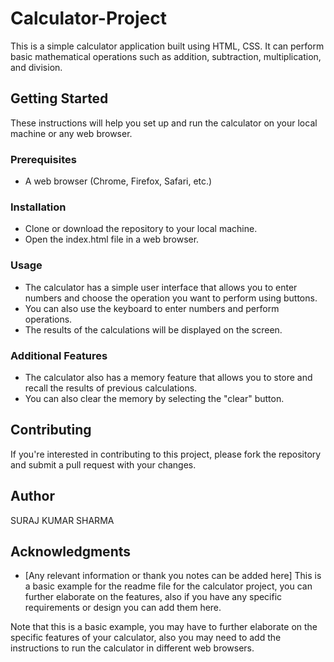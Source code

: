 # Calculator-Project


This is a simple calculator application built using HTML, CSS. It can perform basic mathematical operations such as addition, subtraction, multiplication, and division.

## Getting Started

These instructions will help you set up and run the calculator on your local machine or any web browser.

### Prerequisites
* A web browser (Chrome, Firefox, Safari, etc.)

### Installation
* Clone or download the repository to your local machine.
* Open the index.html file in a web browser.

### Usage
* The calculator has a simple user interface that allows you to enter numbers and choose the operation you want to perform using buttons.
* You can also use the keyboard to enter numbers and perform operations.
* The results of the calculations will be displayed on the screen.

### Additional Features
* The calculator also has a memory feature that allows you to store and recall the results of previous calculations.
* You can also clear the memory by selecting the "clear" button.

## Contributing
If you're interested in contributing to this project, please fork the repository and submit a pull request with your changes.

## Author
SURAJ KUMAR SHARMA

## Acknowledgments
* [Any relevant information or thank you notes can be added here]
This is a basic example for the readme file for the calculator project, you can further elaborate on the features, also if you have any specific requirements or design you can add them here.

Note that this is a basic example, you may have to further elaborate on the specific features of your calculator, also you may need to add the instructions to run the calculator in different web browsers.
